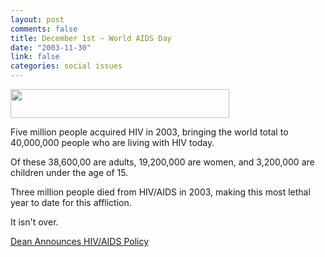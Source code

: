 ```yaml
--- 
layout: post
comments: false
title: December 1st ~ World AIDS Day
date: "2003-11-30"
link: false
categories: social issues
---
```

<a href="http://linkandthink.org/"><img src="http://zanshin.net/images/aidsdaylinkandthink.gif" width="350" height="46" /></a>

Five million people acquired HIV in 2003, bringing the world total to 40,000,000 people who are living with HIV today.

Of these 38,600,00 are adults, 19,200,000 are women, and 3,200,000 are children under the age of 15.

Three million people died from HIV/AIDS in 2003, making this most lethal year to date for this affliction.

It isn't over.

<a href="http://blog.deanforamerica.com/archives/002463.html" title="Dean Announces HIV/AIDS Policy">Dean Announces HIV/AIDS Policy</a>
